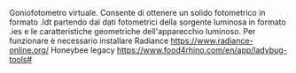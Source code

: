 Goniofotometro virtuale.
Consente di ottenere un solido fotometrico in formato .ldt partendo dai dati fotometrici della sorgente luminosa in formato .ies e le caratteristiche geometriche dell'apparecchio luminoso.
Per funzionare è necessario installare Radiance https://www.radiance-online.org/ Honeybee legacy https://www.food4rhino.com/en/app/ladybug-tools#